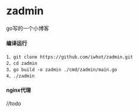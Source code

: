 # zadmin
go写的一个小博客


#### 编译运行
```
1、git clone https://github.com/iwhot/zadmin.git
2、cd zadmin
3、go build -o zadmin ./cmd/zadmin/main.go
4、./zadmin

```

#### nginx代理
//todo